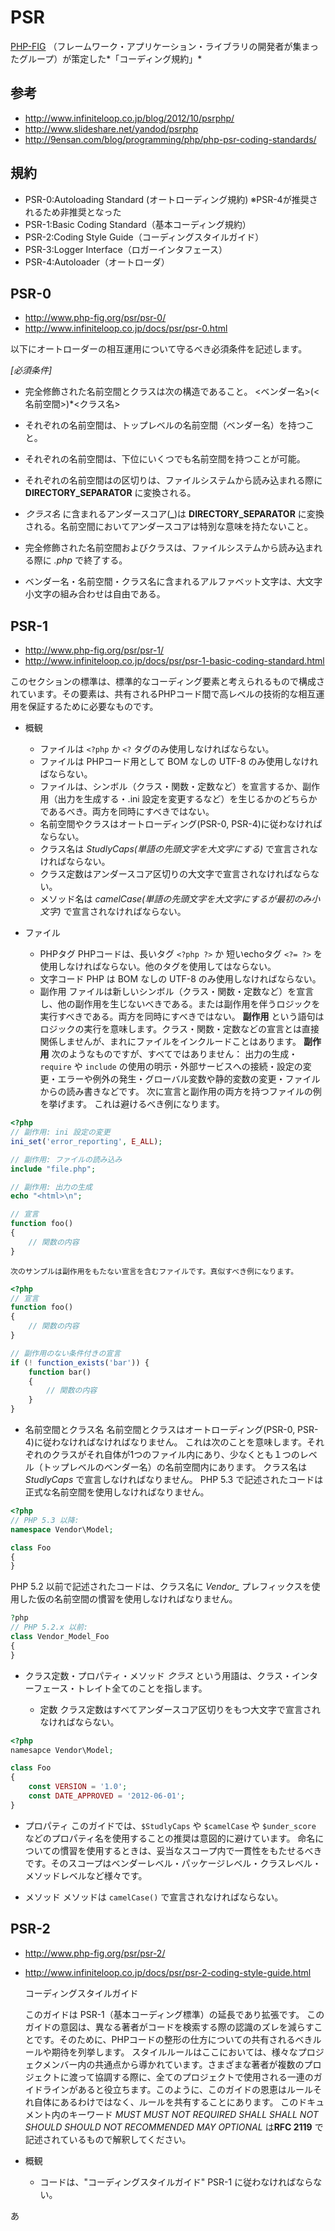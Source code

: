 # PSR

[PHP-FIG](http://www.php-fig.org/) （フレームワーク・アプリケーション・ライブラリの開発者が集まったグループ）が策定した*「コーディング規約」*

## 参考

- http://www.infiniteloop.co.jp/blog/2012/10/psrphp/
- http://www.slideshare.net/yandod/psrphp
- http://9ensan.com/blog/programming/php/php-psr-coding-standards/

## 規約

- PSR-0:Autoloading Standard (オートローディング規約) ※PSR-4が推奨されるため非推奨となった
- PSR-1:Basic Coding Standard（基本コーディング規約）
- PSR-2:Coding Style Guide（コーディングスタイルガイド）
- PSR-3:Logger Interface（ロガーインタフェース）
- PSR-4:Autoloader（オートローダ）

## PSR-0

- http://www.php-fig.org/psr/psr-0/
- http://www.infiniteloop.co.jp/docs/psr/psr-0.html

以下にオートローダーの相互運用について守るべき必須条件を記述します。

*[必須条件]*
- 完全修飾された名前空間とクラスは次の構造であること。 \<ベンダー名>\(<名前空間>\)*<クラス名>

- それぞれの名前空間は、トップレベルの名前空間（ベンダー名）を持つこと。
- それぞれの名前空間は、下位にいくつでも名前空間を持つことが可能。
- それぞれの名前空間はの区切りは、ファイルシステムから読み込まれる際に**DIRECTORY_SEPARATOR** に変換される。
- *クラス名* に含まれるアンダースコア(**_**)は **DIRECTORY_SEPARATOR** に変換される。名前空間においてアンダースコアは特別な意味を持たないこと。
- 完全修飾された名前空間およびクラスは、ファイルシステムから読み込まれる際に *.php* で終了する。
- ベンダー名・名前空間・クラス名に含まれるアルファベット文字は、大文字小文字の組み合わせは自由である。


## PSR-1

- http://www.php-fig.org/psr/psr-1/
- http://www.infiniteloop.co.jp/docs/psr/psr-1-basic-coding-standard.html

このセクションの標準は、標準的なコーディング要素と考えられるもので構成されています。その要素は、共有されるPHPコード間で高レベルの技術的な相互運用を保証するために必要なものです。

 - 概観
   - ファイルは `<?php` か `<?` タグのみ使用しなければならない。
   - ファイルは PHPコード用として BOM なしの UTF-8 のみ使用しなければならない。
   - ファイルは、シンボル（クラス・関数・定数など）を宣言するか、副作用（出力を生成する・.ini 設定を変更するなど）を生じるかのどちらかであるべき。両方を同時にすべきではない。
   - 名前空間やクラスはオートローディング(PSR-0, PSR-4)に従わなければならない。
   - クラス名は *StudlyCaps(単語の先頭文字を大文字にする)* で宣言されなければならない。
   - クラス定数はアンダースコア区切りの大文字で宣言されなければならない。
   - メソッド名は *camelCase(単語の先頭文字を大文字にするが最初のみ小文字)* で宣言されなければならない。

- ファイル
  - PHPタグ
    PHPコードは、長いタグ `<?php ?>` か 短いechoタグ `<?= ?>` を使用しなければならない。他のタグを使用してはならない。
  - 文字コード
    PHP は BOM なしの UTF-8 のみ使用しなければならない。
  - 副作用
    ファイルは新しいシンボル（クラス・関数・定数など）を宣言し、他の副作用を生じないべきである。または副作用を伴うロジックを実行すべきである。両方を同時にすべきではない。
    **副作用** という語句はロジックの実行を意味します。クラス・関数・定数などの宣言とは直接関係しませんが、まれにファイルをインクルードことはあります。
    **副作用** 次のようなものですが、すべてではありません：
    出力の生成・`require` や `include` の使用の明示・外部サービスへの接続・設定の変更・エラーや例外の発生・グローバル変数や静的変数の変更・ファイルからの読み書きなどです。
    次に宣言と副作用の両方を持つファイルの例を挙げます。
    これは避けるべき例になります。

```PHP
<?php
// 副作用: ini 設定の変更
ini_set('error_reporting', E_ALL);

// 副作用: ファイルの読み込み
include "file.php";

// 副作用: 出力の生成
echo "<html>\n";

// 宣言
function foo()
{
    // 関数の内容
}
```

    次のサンプルは副作用をもたない宣言を含むファイルです。真似すべき例になります。

```PHP
<?php
// 宣言
function foo()
{
    // 関数の内容
}

// 副作用のない条件付きの宣言
if (! function_exists('bar')) {
    function bar()
    {
        // 関数の内容
    }
}
```

- 名前空間とクラス名
  名前空間とクラスはオートローディング(PSR-0, PSR-4)に従わなければなければなりません。
  これは次のことを意味します。それぞれのクラスがそれ自体が1つのファイル内にあり、少なくとも１つのレベル（トップレベルのベンダー名）の名前空間内にあります。
  クラス名は *StudlyCaps* で宣言しなければなりません。
  PHP 5.3 で記述されたコードは正式な名前空間を使用しなければなりません。

```PHP
<?php
// PHP 5.3 以降:
namespace Vendor\Model;

class Foo
{
}
```

PHP 5.2 以前で記述されたコードは、クラス名に *Vendor_* プレフィックスを使用した仮の名前空間の慣習を使用しなければなりません。

```PHP
?php
// PHP 5.2.x 以前:
class Vendor_Model_Foo
{
}
```

- クラス定数・プロパティ・メソッド
  *クラス* という用語は、クラス・インターフェース・トレイト全てのことを指します。
  
  - 定数
    クラス定数はすべてアンダースコア区切りをもつ大文字で宣言されなければならない。

```PHP
<?php
namesapce Vendor\Model;

class Foo
{
    const VERSION = '1.0';
    const DATE_APPROVED = '2012-06-01';
}
```

  - プロパティ
    このガイドでは、`$StudlyCaps` や `$camelCase` や `$under_score` などのプロパティ名を使用することの推奨は意図的に避けています。
    命名についての慣習を使用するときは、妥当なスコープ内で一貫性をもたせるべきです。そのスコープはベンダーレベル・パッケージレベル・クラスレベル・メソッドレベルなど様々です。

  - メソッド
    メソッドは `camelCase()` で宣言されなければならない。


## PSR-2

- http://www.php-fig.org/psr/psr-2/
- http://www.infiniteloop.co.jp/docs/psr/psr-2-coding-style-guide.html

  コーディングスタイルガイド
  
  このガイドは PSR-1（基本コーディング標準）の延長であり拡張です。
  このガイドの意図は、異なる著者がコードを検索する際の認識のズレを減らすことです。そのために、PHPコードの整形の仕方についての共有されるべきルールや期待を列挙します。
  スタイルルールはここにおいては、様々なプロジェクメンバー内の共通点から導かれています。さまざまな著者が複数のプロジェクトに渡って協調する際に、全てのプロジェクトで使用される一連のガイドラインがあると役立ちます。このように、このガイドの恩恵はルールそれ自体にあるわけではなく、ルールを共有することにあります。
  このドキュメント内のキーワード *MUST* *MUST NOT* *REQUIRED* *SHALL* *SHALL NOT* *SHOULD* *SHOULD NOT* *RECOMMENDED* *MAY* *OPTIONAL* は**RFC 2119** で記述されているもので解釈してください。
  
- 概観
  - コードは、"コーディングスタイルガイド" PSR-1 に従わなければならない。















あ
